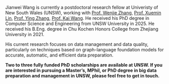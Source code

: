 Jianwei Wang is currently a postdoctoral research fellow at Univeristy of New South Wales (UNSW), working with [Prof. Wenjie Zhang](https://cgi.cse.unsw.edu.au/~zhangw/), [Prof. Xuemin Lin](https://scholar.google.com.au/citations?user=j6rglkYAAAAJ&hl=en), [Prof. Ying Zhang](https://scholar.google.com.au/citations?user=9LTwX4cAAAAJ&hl=zh-CN), [Prof. Kai Wang](https://cs-kaiwang.github.io/). 
He received his PhD degree in Computer Science and Engineering from UNSW University in 2025.
He received his B.Eng. degree in Chu Kochen Honors College from Zhejiang University in 2021. 

His current research focuses on data management and data quality, particularly on techniques based on graph-language foundation models for accurate, automatic, and efficient data preparation.

**Two to three fully funded PhD scholarships are available at UNSW. If you are interested in pursuing a Master’s, MPhil, or PhD degree in big data preparation and management in UNSW, please feel free to get in touch.**